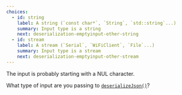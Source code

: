```yaml
---
choices:
  - id: string
    label: A string (`const char*`, `String`, `std::string`...)
    summary: Input type is a string
    next: deserialization-emptyinput-other-string
  - id: stream
    label: A stream (`Serial`, `WiFiClient`, `File`...)
    summary: Input type is a stream
    next: deserialization-emptyinput-other-stream
---
```


The input is probably starting with a NUL character.

What type of input are you passing to [`deserializeJson()`](/v6/api/json/deserializejson/)?
